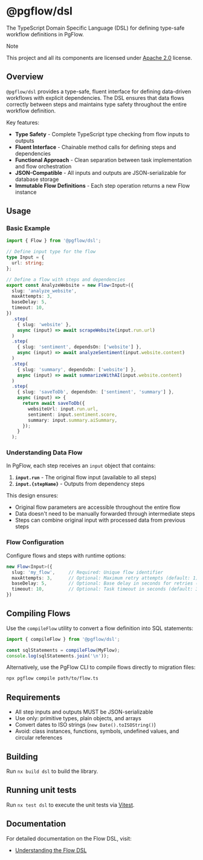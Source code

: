 # @pgflow/dsl

The TypeScript Domain Specific Language (DSL) for defining type-safe workflow definitions in PgFlow.

> [!NOTE]
> This project and all its components are licensed under [Apache 2.0](./LICENSE) license.

## Overview

`@pgflow/dsl` provides a type-safe, fluent interface for defining data-driven workflows with explicit dependencies. The DSL ensures that data flows correctly between steps and maintains type safety throughout the entire workflow definition.

Key features:

- **Type Safety** - Complete TypeScript type checking from flow inputs to outputs
- **Fluent Interface** - Chainable method calls for defining steps and dependencies
- **Functional Approach** - Clean separation between task implementation and flow orchestration 
- **JSON-Compatible** - All inputs and outputs are JSON-serializable for database storage
- **Immutable Flow Definitions** - Each step operation returns a new Flow instance

## Usage

### Basic Example

```typescript
import { Flow } from '@pgflow/dsl';

// Define input type for the flow
type Input = {
  url: string;
};

// Define a flow with steps and dependencies
export const AnalyzeWebsite = new Flow<Input>({
  slug: 'analyze_website',
  maxAttempts: 3,
  baseDelay: 5,
  timeout: 10,
})
  .step(
    { slug: 'website' },
    async (input) => await scrapeWebsite(input.run.url)
  )
  .step(
    { slug: 'sentiment', dependsOn: ['website'] },
    async (input) => await analyzeSentiment(input.website.content)
  )
  .step(
    { slug: 'summary', dependsOn: ['website'] },
    async (input) => await summarizeWithAI(input.website.content)
  )
  .step(
    { slug: 'saveToDb', dependsOn: ['sentiment', 'summary'] },
    async (input) => {
      return await saveToDb({
        websiteUrl: input.run.url,
        sentiment: input.sentiment.score,
        summary: input.summary.aiSummary,
      });
    }
  );
```

### Understanding Data Flow

In PgFlow, each step receives an `input` object that contains:

1. **`input.run`** - The original flow input (available to all steps)
2. **`input.{stepName}`** - Outputs from dependency steps

This design ensures:
- Original flow parameters are accessible throughout the entire flow
- Data doesn't need to be manually forwarded through intermediate steps
- Steps can combine original input with processed data from previous steps

### Flow Configuration

Configure flows and steps with runtime options:

```typescript
new Flow<Input>({
  slug: 'my_flow',     // Required: Unique flow identifier
  maxAttempts: 3,      // Optional: Maximum retry attempts (default: 1)
  baseDelay: 5,        // Optional: Base delay in seconds for retries (default: 1)
  timeout: 10,         // Optional: Task timeout in seconds (default: 30)
})
```

## Compiling Flows

Use the `compileFlow` utility to convert a flow definition into SQL statements:

```typescript
import { compileFlow } from '@pgflow/dsl';

const sqlStatements = compileFlow(MyFlow);
console.log(sqlStatements.join('\n'));
```

Alternatively, use the PgFlow CLI to compile flows directly to migration files:

```bash
npx pgflow compile path/to/flow.ts
```

## Requirements

- All step inputs and outputs MUST be JSON-serializable
- Use only: primitive types, plain objects, and arrays
- Convert dates to ISO strings (`new Date().toISOString()`)
- Avoid: class instances, functions, symbols, undefined values, and circular references

## Building

Run `nx build dsl` to build the library.

## Running unit tests

Run `nx test dsl` to execute the unit tests via [Vitest](https://vitest.dev/).

## Documentation

For detailed documentation on the Flow DSL, visit:
- [Understanding the Flow DSL](https://pgflow.dev/explanations/flow-dsl/)